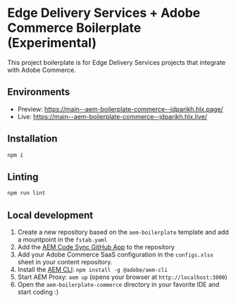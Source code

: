 # Edge Delivery Services + Adobe Commerce Boilerplate (Experimental)
This project boilerplate is for Edge Delivery Services projects that integrate with Adobe Commerce.

## Environments
- Preview: https://main--aem-boilerplate-commerce--jdparikh.hlx.page/
- Live: https://main--aem-boilerplate-commerce--jdparikh.hlx.live/

## Installation

```sh
npm i
```

## Linting

```sh
npm run lint
```

## Local development

1. Create a new repository based on the `aem-boilerplate` template and add a mountpoint in the `fstab.yaml`
1. Add the [AEM Code Sync GitHub App](https://github.com/apps/aem-code-sync) to the repository
1. Add your Adobe Commerce SaaS configuration in the `configs.xlsx` sheet in your content repository.
1. Install the [AEM CLI](https://github.com/adobe/aem-cli): `npm install -g @adobe/aem-cli`
1. Start AEM Proxy: `aem up` (opens your browser at `http://localhost:3000`)
1. Open the `aem-boilerplate-commerce` directory in your favorite IDE and start coding :)
